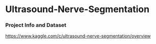 # Ultrasound-Nerve-Segmentation

### Project Info and Dataset 
https://www.kaggle.com/c/ultrasound-nerve-segmentation/overview
